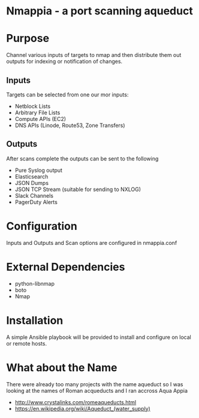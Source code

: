 # Nmappia - a port scanning aqueduct

# Purpose
Channel various inputs of targets to nmap and then distribute them out outputs for indexing or notification of changes.

## Inputs

Targets can be selected from one our mor inputs:
- Netblock Lists
- Arbitrary File Lists
- Compute APIs (EC2)
- DNS APIs (Linode, Route53, Zone Transfers)

## Outputs
After scans complete the outputs can be sent to the following
- Pure Syslog output
- Elasticsearch
- JSON Dumps
- JSON TCP Stream (suitable for sending to NXLOG)
- Slack Channels
- PagerDuty Alerts

# Configuration

Inputs and Outputs and Scan options are configured in nmappia.conf



# External Dependencies
 - python-libnmap
 - boto
 - Nmap 

# Installation

A simple Ansible playbook will be provided to install and configure on local or remote hosts.

# What about the Name

There were already too many projects with the name aqueduct so I was looking at the names of Roman acqueducts and I ran accross Aqua Appia
 - http://www.crystalinks.com/romeaqueducts.html
 - https://en.wikipedia.org/wiki/Aqueduct_(water_supply)
